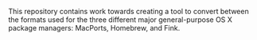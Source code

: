 This repository contains work towards creating a tool to convert between the formats used for the three different major general-purpose OS X package managers: MacPorts, Homebrew, and Fink.

